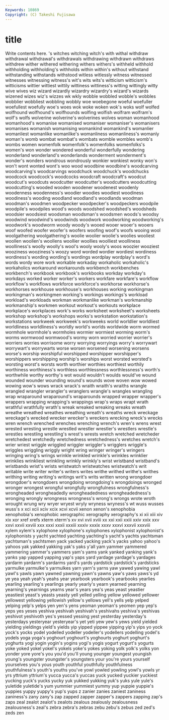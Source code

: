 ```yaml
---
Keywords: 10869 
Copyright: (C) Takeshi Fujisawa
---
```


# title

Write contents here.
's witches witching witch's with
withal withdraw withdrawal withdrawal's withdrawals withdrawing withdrawn withdraws withdrew wither
withered withering withers withers's withheld withhold withholding withholding's withholds within
within's without withstand withstanding withstands withstood witless witlessly witness witnessed
witnesses witnessing witness's wit's wits wits's witticism witticism's witticisms wittier
wittiest wittily wittiness wittiness's witting wittingly witty wive wives wiz
wizard wizardly wizardry wizardry's wizard's wizards wizened wizes wiz's wizzes
wk wkly wobble wobbled wobble's wobbles wobblier wobbliest wobbling wobbly
woe woebegone woeful woefuller woefullest woefully woe's woes wok woke
woken wok's woks wolf wolfed wolfhound wolfhound's wolfhounds wolfing wolfish
wolfram wolfram's wolf's wolfs wolverine wolverine's wolverines wolves woman womanhood
womanhood's womanise womanised womaniser womaniser's womanisers womanises womanish womanising womankind
womankind's womanlier womanliest womanlike womanlike's womanliness womanliness's womanly woman's womb
wombat wombat's wombats womble wombles womb's wombs women womenfolk womenfolk's
womenfolks womenfolks's women's won wonder wondered wonderful wonderfully wondering wonderland
wonderland's wonderlands wonderment wonderment's wonder's wonders wondrous wondrously wonkier wonkiest
wonky won's won't wont wonted wont's woo wood woodbine woodbine's
woodcarving woodcarving's woodcarvings woodchuck woodchuck's woodchucks woodcock woodcock's woodcocks woodcraft
woodcraft's woodcut woodcut's woodcuts woodcutter woodcutter's woodcutters woodcutting woodcutting's wooded
wooden woodener woodenest woodenly woodenness woodenness's woodier woodies woodiest woodiness
woodiness's wooding woodland woodland's woodlands woodman woodman's woodmen woodpecker woodpecker's
woodpeckers woodpile woodpile's woodpiles wood's woods woodshed woodshed's woodsheds woodsier
woodsiest woodsman woodsman's woodsmen woods's woodsy woodwind woodwind's woodwinds woodwork
woodworking woodworking's woodwork's woodworm woody woody's wooed wooer wooer's wooers
woof woofed woofer woofer's woofers woofing woof's woofs wooing wool
woolgathering woolgathering's woolie woolier woolie's woolies wooliest woollen woollen's woollens
woollier woollies woolliest woolliness woolliness's woolly woolly's wool's wooly wooly's
woos woozier wooziest wooziness wooziness's woozy word worded wordier wordiest
wordiness wordiness's wording wording's wordings wordplay wordplay's word's words wordy
wore work workable workaday workaholic workaholic's workaholics workaround workarounds workbench
workbenches workbench's workbook workbook's workbooks workday workday's workdays worked worker
worker's workers workfare workfare's workflow workflow's workflows workforce workforce's workhorse
workhorse's workhorses workhouse workhouse's workhouses working workingman workingman's workingmen working's
workings workings's workload workload's workloads workman workmanlike workman's workmanship workmanship's
workmen workout workout's workouts workplace workplace's workplaces work's works worksheet
worksheet's worksheets workshop workshop's workshops works's workstation workstation's workstations workweek
workweek's workweeks world worldlier worldliest worldliness worldliness's worldly world's worlds
worldwide worm wormed wormhole wormhole's wormholes wormier wormiest worming worm's
worms wormwood wormwood's wormy worn worried worrier worrier's worriers worries
worrisome worry worrying worryings worry's worrywart worrywart's worrywarts worse worsen
worsened worsening worsens worse's worship worshipful worshipped worshipper worshipper's worshippers
worshipping worship's worships worst worsted worsted's worsting worst's worsts worth
worthier worthies worthiest worthily worthiness worthiness's worthless worthlessness worthlessness's worth's
worthwhile worthy worthy's wot would wouldn't woulds would've wound wounded
wounder wounding wound's wounds wove woven wow wowed wowing wow's
wows wrack wrack's wraith wraith's wraiths wrangle wrangled wrangler wrangler's
wranglers wrangle's wrangles wrangling wrap wraparound wraparound's wraparounds wrapped wrapper
wrapper's wrappers wrapping wrapping's wrappings wrap's wraps wrapt wrath wrathful
wrathfully wrath's wreak wreaked wreaking wreaks wreath wreathe wreathed wreathes
wreathing wreath's wreaths wreck wreckage wreckage's wrecked wrecker wrecker's wreckers
wrecking wreck's wrecks wren wrench wrenched wrenches wrenching wrench's wren's
wrens wrest wrested wresting wrestle wrestled wrestler wrestler's wrestlers wrestle's
wrestles wrestling wrestling's wrest's wrests wretch wretched wretcheder wretchedest wretchedly
wretchedness wretchedness's wretches wretch's wrier wriest wriggle wriggled wriggler wriggler's
wrigglers wriggle's wriggles wriggling wriggly wright wring wringer wringer's wringers
wringing wring's wrings wrinkle wrinkled wrinkle's wrinkles wrinklier wrinklies wrinkliest
wrinkling wrinkly wrinkly's wrist wristband wristband's wristbands wrist's wrists wristwatch
wristwatches wristwatch's writ writable write writer writer's writers writes writhe
writhed writhe's writhes writhing writing writing's writings writ's writs written
wrong wrongdoer wrongdoer's wrongdoers wrongdoing wrongdoing's wrongdoings wronged wronger wrongest
wrongful wrongfully wrongfulness wrongfulness's wrongheaded wrongheadedly wrongheadedness wrongheadedness's wronging wrongly
wrongness wrongness's wrong's wrongs wrote wroth wrought wrung wry wryer
wryest wryly wryness wryness's wt wuss wusses wuss's x xci
xcii xciv xcix xcvi xcvii xenon xenon's xenophobia xenophobia's xenophobic
xerographic xerography xerography's xi xii xiii xiv xix xor xref
xrefs xterm xterm's xv xvi xvii xviii xx xxi xxii
xxiii xxiv xxix xxv xxvi xxvii xxviii xxx xxxi xxxii
xxxiii xxxiv xxxix xxxv xxxvi xxxvii xxxviii xylem xylem's xylophone
xylophone's xylophones xylophonist xylophonist's xylophonists y yacht yachted yachting yachting's
yacht's yachts yachtsman yachtsman's yachtsmen yack yacked yacking yack's yacks
yahoo yahoo's yahoos yak yakked yakking yak's yaks y'all yam
yammer yammered yammering yammer's yammers yam's yams yank yanked yanking
yank's yanks yap yapped yapping yap's yaps yard yardage yardage's
yardages yardarm yardarm's yardarms yard's yards yardstick yardstick's yardsticks yarmulke
yarmulke's yarmulkes yarn yarn's yarns yaw yawed yawing yawl yawl's
yawls yawn yawned yawning yawn's yawns yaw's yaws yaws's yd
ye yea yeah yeah's yeahs year yearbook yearbook's yearbooks yearlies
yearling yearling's yearlings yearly yearly's yearn yearned yearning yearning's yearnings
yearns year's years yea's yeas yeast yeastier yeastiest yeast's yeasts
yeasty yell yelled yelling yellow yellowed yellower yellowest yellowing yellowish
yellow's yellows yell's yells yelp yelped yelping yelp's yelps yen
yen's yens yeoman yeoman's yeomen yep yep's yeps yes yeses
yeshiva yeshivah yeshivah's yeshivahs yeshiva's yeshivas yeshivot yeshivoth yes's yessed
yessing yest yesterday yesterday's yesterdays yesteryear yesteryear's yet yeti yew
yew's yews yield yielded yielding yieldings yield's yields yip yipped
yippee yipping yip's yips yo yock yock's yocks yodel yodelled
yodeller yodeller's yodellers yodelling yodel's yodels yoga yoga's yoghourt yoghourt's
yoghourts yoghurt yoghurt's yoghurts yogi yogin yogin's yogins yogi's yogis
yogurt yogurt's yogurts yoke yoked yokel yokel's yokels yoke's yokes
yoking yolk yolk's yolks yon yonder yore yore's you you'd
you'll young younger youngest youngish young's youngster youngster's youngsters your
you're yours yourself yourselves you's yous youth youthful youthfully youthfulness
youthfulness's youth's youths you've yowl yowled yowling yowl's yowls yr
yrs yttrium yttrium's yucca yucca's yuccas yuck yucked yuckier yuckiest
yucking yuck's yucks yucky yuk yukked yukking yuk's yuks yule
yule's yuletide yuletide's yum yummier yummiest yummy yup yuppie yuppie's
yuppies yuppy yuppy's yup's yups z zanier zanies zaniest zaniness
zaniness's zany zany's zap zapped zapper zapper's zappers zapping zap's
zaps zeal zealot zealot's zealots zealous zealously zealousness zealousness's zeal's
zebra zebra's zebras zebu zebu's zebus zed zed's zeds zen
